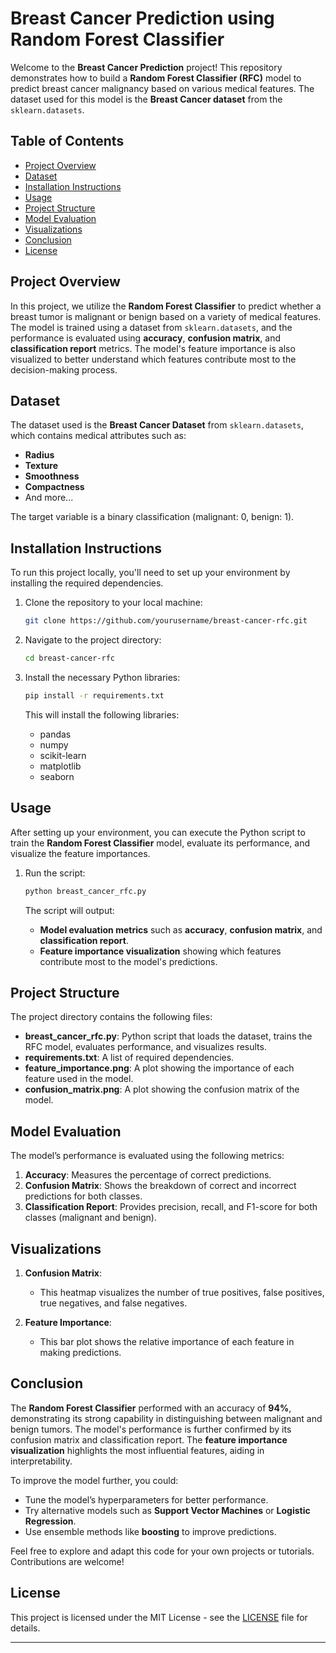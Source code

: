 # Breast Cancer Prediction using Random Forest Classifier

Welcome to the **Breast Cancer Prediction** project! This repository demonstrates how to build a **Random Forest Classifier (RFC)** model to predict breast cancer malignancy based on various medical features. The dataset used for this model is the **Breast Cancer dataset** from the `sklearn.datasets`.

## Table of Contents

- [Project Overview](#project-overview)
- [Dataset](#dataset)
- [Installation Instructions](#installation-instructions)
- [Usage](#usage)
- [Project Structure](#project-structure)
- [Model Evaluation](#model-evaluation)
- [Visualizations](#visualizations)
- [Conclusion](#conclusion)
- [License](#license)

## Project Overview

In this project, we utilize the **Random Forest Classifier** to predict whether a breast tumor is malignant or benign based on a variety of medical features. The model is trained using a dataset from `sklearn.datasets`, and the performance is evaluated using **accuracy**, **confusion matrix**, and **classification report** metrics. The model's feature importance is also visualized to better understand which features contribute most to the decision-making process.

## Dataset

The dataset used is the **Breast Cancer Dataset** from `sklearn.datasets`, which contains medical attributes such as:
- **Radius**
- **Texture**
- **Smoothness**
- **Compactness**
- And more...

The target variable is a binary classification (malignant: 0, benign: 1).

## Installation Instructions

To run this project locally, you'll need to set up your environment by installing the required dependencies.

1. Clone the repository to your local machine:
   ```bash
   git clone https://github.com/yourusername/breast-cancer-rfc.git
   ```

2. Navigate to the project directory:
   ```bash
   cd breast-cancer-rfc
   ```

3. Install the necessary Python libraries:
   ```bash
   pip install -r requirements.txt
   ```

   This will install the following libraries:
   - pandas
   - numpy
   - scikit-learn
   - matplotlib
   - seaborn

## Usage

After setting up your environment, you can execute the Python script to train the **Random Forest Classifier** model, evaluate its performance, and visualize the feature importances.

1. Run the script:
   ```bash
   python breast_cancer_rfc.py
   ```

   The script will output:
   - **Model evaluation metrics** such as **accuracy**, **confusion matrix**, and **classification report**.
   - **Feature importance visualization** showing which features contribute most to the model's predictions.

## Project Structure

The project directory contains the following files:

- **breast_cancer_rfc.py**: Python script that loads the dataset, trains the RFC model, evaluates performance, and visualizes results.
- **requirements.txt**: A list of required dependencies.
- **feature_importance.png**: A plot showing the importance of each feature used in the model.
- **confusion_matrix.png**: A plot showing the confusion matrix of the model.

## Model Evaluation

The model’s performance is evaluated using the following metrics:

1. **Accuracy**: Measures the percentage of correct predictions.
2. **Confusion Matrix**: Shows the breakdown of correct and incorrect predictions for both classes.
3. **Classification Report**: Provides precision, recall, and F1-score for both classes (malignant and benign).

## Visualizations

1. **Confusion Matrix**:
   - This heatmap visualizes the number of true positives, false positives, true negatives, and false negatives.

2. **Feature Importance**:
   - This bar plot shows the relative importance of each feature in making predictions.

## Conclusion

The **Random Forest Classifier** performed with an accuracy of **94%**, demonstrating its strong capability in distinguishing between malignant and benign tumors. The model's performance is further confirmed by its confusion matrix and classification report. The **feature importance visualization** highlights the most influential features, aiding in interpretability.

To improve the model further, you could:
- Tune the model’s hyperparameters for better performance.
- Try alternative models such as **Support Vector Machines** or **Logistic Regression**.
- Use ensemble methods like **boosting** to improve predictions.

Feel free to explore and adapt this code for your own projects or tutorials. Contributions are welcome!

## License

This project is licensed under the MIT License - see the [LICENSE](LICENSE) file for details.

---
